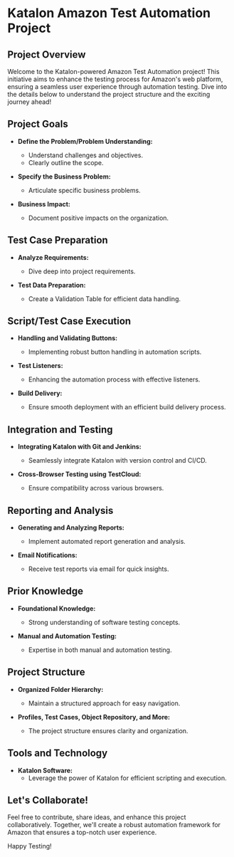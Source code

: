 #  Katalon Amazon Test Automation Project 

## Project Overview 

Welcome to the Katalon-powered Amazon Test Automation project! This initiative aims to enhance the testing process for Amazon's web platform, ensuring a seamless user experience through automation testing. Dive into the details below to understand the project structure and the exciting journey ahead! 

##  Project Goals

- **Define the Problem/Problem Understanding:**
  - Understand challenges and objectives. 
  - Clearly outline the scope. 

- **Specify the Business Problem:**
  - Articulate specific business problems. 

- **Business Impact:**
  - Document positive impacts on the organization. 

##  Test Case Preparation

- **Analyze Requirements:**
  - Dive deep into project requirements. 

- **Test Data Preparation:**
  - Create a Validation Table for efficient data handling. 

##  Script/Test Case Execution

- **Handling and Validating Buttons:**
  - Implementing robust button handling in automation scripts. 

- **Test Listeners:**
  - Enhancing the automation process with effective listeners. 

- **Build Delivery:**
  - Ensure smooth deployment with an efficient build delivery process. 

##  Integration and Testing

- **Integrating Katalon with Git and Jenkins:**
  - Seamlessly integrate Katalon with version control and CI/CD. 

- **Cross-Browser Testing using TestCloud:**
  - Ensure compatibility across various browsers. 

##  Reporting and Analysis

- **Generating and Analyzing Reports:**
  - Implement automated report generation and analysis. 

- **Email Notifications:**
  - Receive test reports via email for quick insights. 

##  Prior Knowledge

- **Foundational Knowledge:**
  - Strong understanding of software testing concepts. 

- **Manual and Automation Testing:**
  - Expertise in both manual and automation testing. 

##  Project Structure

- **Organized Folder Hierarchy:**
  - Maintain a structured approach for easy navigation. 

- **Profiles, Test Cases, Object Repository, and More:**
  - The project structure ensures clarity and organization. 

## Tools and Technology

- **Katalon Software:**
  - Leverage the power of Katalon for efficient scripting and execution. 

## Let's Collaborate!

Feel free to contribute, share ideas, and enhance this project collaboratively. Together, we'll create a robust automation framework for Amazon that ensures a top-notch user experience. 

Happy Testing!
